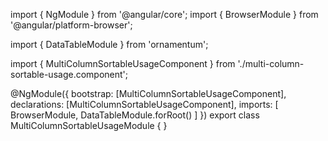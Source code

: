 import { NgModule } from '@angular/core';
import { BrowserModule } from '@angular/platform-browser';

import { DataTableModule } from 'ornamentum';

import { MultiColumnSortableUsageComponent } from './multi-column-sortable-usage.component';

@NgModule({
  bootstrap: [MultiColumnSortableUsageComponent],
  declarations: [MultiColumnSortableUsageComponent],
  imports: [
    BrowserModule, 
    DataTableModule.forRoot()
  ]
})
export class MultiColumnSortableUsageModule {
}
